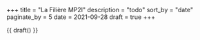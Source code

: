 +++
title = "La Filière MP2I"
description = "todo"
sort_by = "date"
paginate_by = 5
date = 2021-09-28
draft = true
+++

{{ draft() }}
